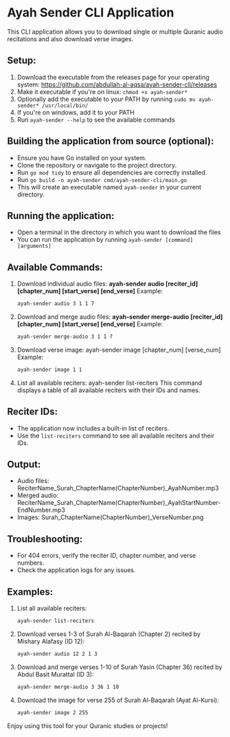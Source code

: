 Ayah Sender CLI Application
===========================

This CLI application allows you to download single or multiple Quranic audio recitations and also download verse images.

Setup:
------
1. Download the executable from the releases page for your operating system: https://github.com/abdullah-al-aqsa/ayah-sender-cli/releases
2. Make it executable if you're on linux: `chmod +x ayah-sender*`
3. Optionally add the executable to your PATH by running `sudo mv ayah-sender* /usr/local/bin/`
4. If you're on windows, add it to your PATH
5. Run `ayah-sender --help` to see the available commands

Building the application from source (optional):
------------------------------------
- Ensure you have Go installed on your system.
- Clone the repository or navigate to the project directory.
- Run `go mod tidy` to ensure all dependencies are correctly installed.
- Run `go build -o ayah-sender cmd/ayah-sender-cli/main.go`
- This will create an executable named `ayah-sender` in your current directory.

Running the application:
------------------------
- Open a terminal in the directory in which you want to download the files
- You can run the application by running `ayah-sender [command] [arguments]`

Available Commands:
-------------------
1. Download individual audio files:
   **ayah-sender audio [reciter_id] [chapter_num] [start_verse] [end_verse]**
   Example: 
   ```bash
   ayah-sender audio 3 1 1 7
   ```

2. Download and merge audio files:
   **ayah-sender merge-audio [reciter_id] [chapter_num] [start_verse] [end_verse]**
   Example: 
   ```bash
   ayah-sender merge-audio 3 1 1 7
   ```

3. Download verse image:
   ayah-sender image [chapter_num] [verse_num]
   Example: 
   ```bash
   ayah-sender image 1 1
   ```

4. List all available reciters:
   ayah-sender list-reciters
   This command displays a table of all available reciters with their IDs and names.

Reciter IDs:
------------
- The application now includes a built-in list of reciters.
- Use the `list-reciters` command to see all available reciters and their IDs.

Output:
-------
- Audio files: ReciterName_Surah_ChapterName(ChapterNumber)_AyahNumber.mp3
- Merged audio: ReciterName_Surah_ChapterName(ChapterNumber)_AyahStartNumber-EndNumber.mp3
- Images: Surah_ChapterName(ChapterNumber)_VerseNumber.png

Troubleshooting:
----------------
- For 404 errors, verify the reciter ID, chapter number, and verse numbers.
- Check the application logs for any issues.

Examples:
---------
1. List all available reciters:
   ```bash
   ayah-sender list-reciters
   ```

2. Download verses 1-3 of Surah Al-Baqarah (Chapter 2) recited by Mishary Alafasy (ID 12):
   ```bash
   ayah-sender audio 12 2 1 3
   ```

3. Download and merge verses 1-10 of Surah Yasin (Chapter 36) recited by Abdul Basit Murattal (ID 3):
   ```bash
   ayah-sender merge-audio 3 36 1 10
   ```

4. Download the image for verse 255 of Surah Al-Baqarah (Ayat Al-Kursi):
   ```bash
   ayah-sender image 2 255
   ```

Enjoy using this tool for your Quranic studies or projects!